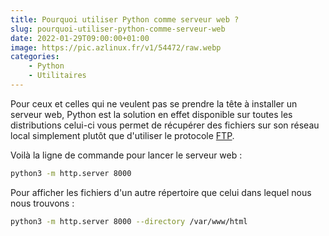 ```yaml
---
title: Pourquoi utiliser Python comme serveur web ?
slug: pourquoi-utiliser-python-comme-serveur-web
date: 2022-01-29T09:00:00+01:00
image: https://pic.azlinux.fr/v1/54472/raw.webp
categories:
    - Python
    - Utilitaires
--- 
```


Pour ceux et celles qui ne veulent pas se prendre la tête à installer un serveur web, Python est la solution en effet disponible sur toutes les distributions celui-ci vous permet de récupérer des fichiers sur son réseau local simplement plutôt que d'utiliser le protocole [FTP](https://fr.wikipedia.org/wiki/File_Transfer_Protocol).

Voilà la ligne de commande pour lancer le serveur web :

```bash
python3 -m http.server 8000
```

Pour afficher les fichiers d'un autre répertoire que celui dans lequel nous nous trouvons :

```bash
python3 -m http.server 8000 --directory /var/www/html
```